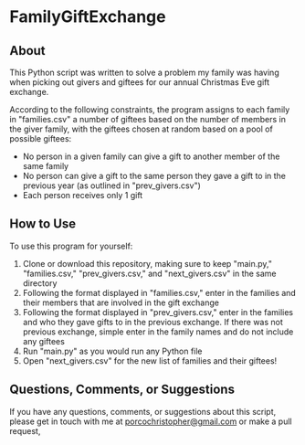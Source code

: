 # FamilyGiftExchange
## About
This Python script was written to solve a problem my family was having when picking out givers and giftees for our annual Christmas Eve gift exchange.

According to the following constraints, the program assigns to each family in "families.csv" a number of giftees based on the number of members in the giver family, with the giftees chosen at random based on a pool of possible giftees:
- No person in a given family can give a gift to another member of the same family
- No person can give a gift to the same person they gave a gift to in the previous year (as outlined in "prev_givers.csv")
- Each person receives only 1 gift

## How to Use
To use this program for yourself:
1. Clone or download this repository, making sure to keep "main.py," "families.csv," "prev_givers.csv," and "next_givers.csv" in the same directory
2. Following the format displayed in "families.csv," enter in the families and their members that are involved in the gift exchange
3. Following the format displayed in "prev_givers.csv," enter in the families and who they gave gifts to in the previous exchange. If there was not previous exchange, simple enter in the family names and do not include any giftees
4. Run "main.py" as you would run any Python file
5. Open "next_givers.csv" for the new list of families and their giftees!
    
## Questions, Comments, or Suggestions
If you have any questions, comments, or suggestions about this script, please get in touch with me at porcochristopher@gmail.com or make a pull request,
